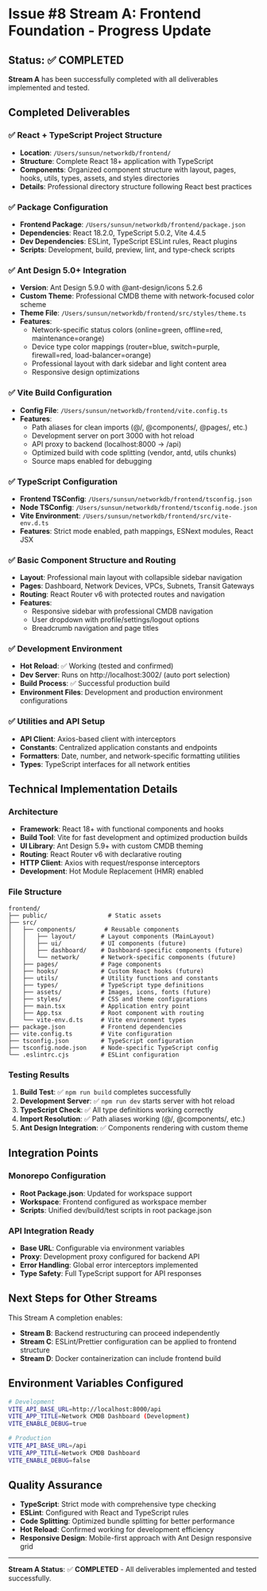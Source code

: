 # Issue #8 Stream A: Frontend Foundation - Progress Update

## Status: ✅ COMPLETED

**Stream A** has been successfully completed with all deliverables implemented and tested.

## Completed Deliverables

### ✅ React + TypeScript Project Structure
- **Location**: `/Users/sunsun/networkdb/frontend/`
- **Structure**: Complete React 18+ application with TypeScript
- **Components**: Organized component structure with layout, pages, hooks, utils, types, assets, and styles directories
- **Details**: Professional directory structure following React best practices

### ✅ Package Configuration
- **Frontend Package**: `/Users/sunsun/networkdb/frontend/package.json`
- **Dependencies**: React 18.2.0, TypeScript 5.0.2, Vite 4.4.5
- **Dev Dependencies**: ESLint, TypeScript ESLint rules, React plugins
- **Scripts**: Development, build, preview, lint, and type-check scripts

### ✅ Ant Design 5.0+ Integration
- **Version**: Ant Design 5.9.0 with @ant-design/icons 5.2.6
- **Custom Theme**: Professional CMDB theme with network-focused color scheme
- **Theme File**: `/Users/sunsun/networkdb/frontend/src/styles/theme.ts`
- **Features**: 
  - Network-specific status colors (online=green, offline=red, maintenance=orange)
  - Device type color mappings (router=blue, switch=purple, firewall=red, load-balancer=orange)
  - Professional layout with dark sidebar and light content area
  - Responsive design optimizations

### ✅ Vite Build Configuration
- **Config File**: `/Users/sunsun/networkdb/frontend/vite.config.ts`
- **Features**:
  - Path aliases for clean imports (@/, @components/, @pages/, etc.)
  - Development server on port 3000 with hot reload
  - API proxy to backend (localhost:8000 -> /api)
  - Optimized build with code splitting (vendor, antd, utils chunks)
  - Source maps enabled for debugging

### ✅ TypeScript Configuration
- **Frontend TSConfig**: `/Users/sunsun/networkdb/frontend/tsconfig.json`
- **Node TSConfig**: `/Users/sunsun/networkdb/frontend/tsconfig.node.json`
- **Vite Environment**: `/Users/sunsun/networkdb/frontend/src/vite-env.d.ts`
- **Features**: Strict mode enabled, path mappings, ESNext modules, React JSX

### ✅ Basic Component Structure and Routing
- **Layout**: Professional main layout with collapsible sidebar navigation
- **Pages**: Dashboard, Network Devices, VPCs, Subnets, Transit Gateways
- **Routing**: React Router v6 with protected routes and navigation
- **Features**:
  - Responsive sidebar with professional CMDB navigation
  - User dropdown with profile/settings/logout options
  - Breadcrumb navigation and page titles

### ✅ Development Environment
- **Hot Reload**: ✅ Working (tested and confirmed)
- **Dev Server**: Runs on http://localhost:3002/ (auto port selection)
- **Build Process**: ✅ Successful production build
- **Environment Files**: Development and production environment configurations

### ✅ Utilities and API Setup
- **API Client**: Axios-based client with interceptors
- **Constants**: Centralized application constants and endpoints
- **Formatters**: Date, number, and network-specific formatting utilities
- **Types**: TypeScript interfaces for all network entities

## Technical Implementation Details

### Architecture
- **Framework**: React 18+ with functional components and hooks
- **Build Tool**: Vite for fast development and optimized production builds
- **UI Library**: Ant Design 5.9+ with custom CMDB theming
- **Routing**: React Router v6 with declarative routing
- **HTTP Client**: Axios with request/response interceptors
- **Development**: Hot Module Replacement (HMR) enabled

### File Structure
```
frontend/
├── public/                 # Static assets
├── src/
│   ├── components/        # Reusable components
│   │   ├── layout/       # Layout components (MainLayout)
│   │   ├── ui/           # UI components (future)
│   │   ├── dashboard/    # Dashboard-specific components (future)
│   │   └── network/      # Network-specific components (future)
│   ├── pages/            # Page components
│   ├── hooks/            # Custom React hooks (future)
│   ├── utils/            # Utility functions and constants
│   ├── types/            # TypeScript type definitions
│   ├── assets/           # Images, icons, fonts (future)
│   ├── styles/           # CSS and theme configurations
│   ├── main.tsx          # Application entry point
│   ├── App.tsx           # Root component with routing
│   └── vite-env.d.ts     # Vite environment types
├── package.json          # Frontend dependencies
├── vite.config.ts        # Vite configuration
├── tsconfig.json         # TypeScript configuration
├── tsconfig.node.json    # Node-specific TypeScript config
└── .eslintrc.cjs         # ESLint configuration
```

### Testing Results
1. **Build Test**: ✅ `npm run build` completes successfully
2. **Development Server**: ✅ `npm run dev` starts server with hot reload
3. **TypeScript Check**: ✅ All type definitions working correctly
4. **Import Resolution**: ✅ Path aliases working (@/, @components/, etc.)
5. **Ant Design Integration**: ✅ Components rendering with custom theme

## Integration Points

### Monorepo Configuration
- **Root Package.json**: Updated for workspace support
- **Workspace**: Frontend configured as workspace member
- **Scripts**: Unified dev/build/test scripts in root package.json

### API Integration Ready
- **Base URL**: Configurable via environment variables
- **Proxy**: Development proxy configured for backend API
- **Error Handling**: Global error interceptors implemented
- **Type Safety**: Full TypeScript support for API responses

## Next Steps for Other Streams

This Stream A completion enables:
- **Stream B**: Backend restructuring can proceed independently
- **Stream C**: ESLint/Prettier configuration can be applied to frontend structure
- **Stream D**: Docker containerization can include frontend build

## Environment Variables Configured
```bash
# Development
VITE_API_BASE_URL=http://localhost:8000/api
VITE_APP_TITLE=Network CMDB Dashboard (Development)
VITE_ENABLE_DEBUG=true

# Production
VITE_API_BASE_URL=/api
VITE_APP_TITLE=Network CMDB Dashboard
VITE_ENABLE_DEBUG=false
```

## Quality Assurance
- **TypeScript**: Strict mode with comprehensive type checking
- **ESLint**: Configured with React and TypeScript rules
- **Code Splitting**: Optimized bundle splitting for better performance
- **Hot Reload**: Confirmed working for development efficiency
- **Responsive Design**: Mobile-first approach with Ant Design responsive grid

---

**Stream A Status**: ✅ **COMPLETED** - All deliverables implemented and tested successfully.